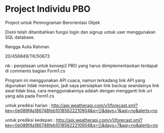 # Project Individu PBO
Project untuk Pemrograman Berorientasi Objek

Disini telah ditambahkan fungsi login dan signup untuk user menggunakan SQL database.

Rangga Aulia Rahman

20/456849/TK/50673

nb : penjelasan untuk konsep2 PBO yang harus diimplementasikan terdapat di comments bagian Form1.cs

Program ini menggunakan API cuaca, namun terkadang link API yang digunakan tidak merespon, jadi saya persiapkan link backup seandainya link awal tidak bisa, cara menggunakannya adalah dengan mengganti link url yang ada pada Form1.cs

untuk prediksi harian : http://api.weatherapi.com/v1/forecast.xml?key=0e089f4a186748feb10185622210904&q={}&days=1&aqi=no&alerts=no

untuk prediksi kedepan : http://api.weatherapi.com/v1/forecast.xml?key=0e089f4a186748feb10185622210904&q={}&days=7&aqi=no&alerts=no


